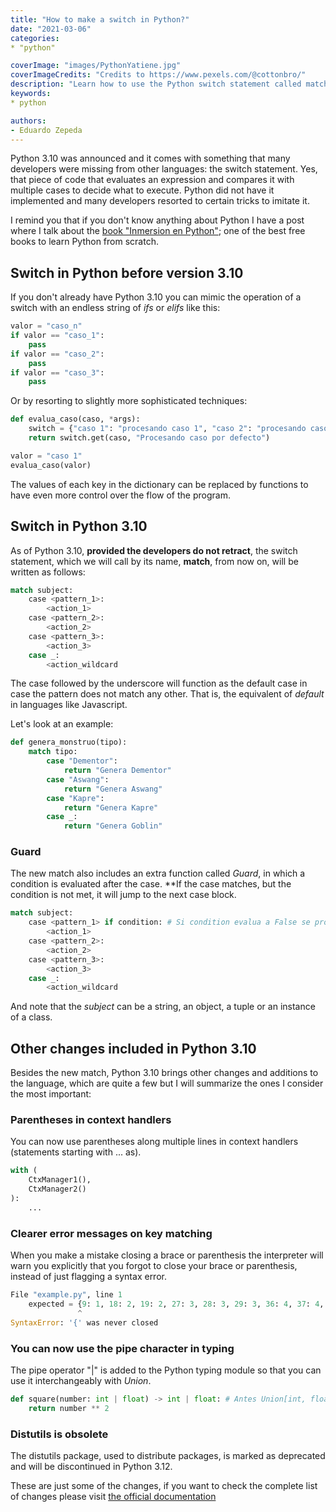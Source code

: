 ```yaml
---
title: "How to make a switch in Python?"
date: "2021-03-06"
categories:
* "python"

coverImage: "images/PythonYatiene.jpg"
coverImageCredits: "Credits to https://www.pexels.com/@cottonbro/"
description: "Learn how to use the Python switch statement called match, its basic syntax and guard, to control the flow of your application."
keywords:
* python

authors:
- Eduardo Zepeda
---
```


Python 3.10 was announced and it comes with something that many developers were missing from other languages: the switch statement. Yes, that piece of code that evaluates an expression and compares it with multiple cases to decide what to execute. Python did not have it implemented and many developers resorted to certain tricks to imitate it.

I remind you that if you don't know anything about Python I have a post where I talk about the [book "Inmersion en Python"](/aprende-python-desde-cero-con-este-libro-gratuito/); one of the best free books to learn Python from scratch.

## Switch in Python before version 3.10

If you don't already have Python 3.10 you can mimic the operation of a switch with an endless string of _ifs_ or _elifs_ like this:

```python
valor = "caso_n"
if valor == "caso_1":
    pass
if valor == "caso_2":
    pass
if valor == "caso_3":
    pass
```

Or by resorting to slightly more sophisticated techniques:

```python
def evalua_caso(caso, *args):
    switch = {"caso 1": "procesando caso 1", "caso 2": "procesando caso 2", "caso 3": "procesando caso 3"}
    return switch.get(caso, "Procesando caso por defecto")

valor = "caso 1"
evalua_caso(valor)
```

The values of each key in the dictionary can be replaced by functions to have even more control over the flow of the program.

## Switch in Python 3.10

As of Python 3.10, **provided the developers do not retract**, the switch statement, which we will call by its name, **match**, from now on, will be written as follows:

```python
match subject:
    case <pattern_1>:
        <action_1>
    case <pattern_2>:
        <action_2>
    case <pattern_3>:
        <action_3>
    case _:
        <action_wildcard
```

The case followed by the underscore will function as the default case in case the pattern does not match any other. That is, the equivalent of _default_ in languages like Javascript.

Let's look at an example:

```python
def genera_monstruo(tipo):
    match tipo:
        case "Dementor":
            return "Genera Dementor"
        case "Aswang":
            return "Genera Aswang"
        case "Kapre":
            return "Genera Kapre"
        case _:
            return "Genera Goblin"
```

### Guard

The new match also includes an extra function called _Guard_, in which a condition is evaluated after the case. **If the case matches, but the condition is not met, it will jump to the next case block.

```python
match subject:
    case <pattern_1> if condition: # Si condition evalua a False se procederá al siguiente case
        <action_1>
    case <pattern_2>:
        <action_2>
    case <pattern_3>:
        <action_3>
    case _:
        <action_wildcard
```

And note that the _subject_ can be a string, an object, a tuple or an instance of a class.

## Other changes included in Python 3.10

Besides the new match, Python 3.10 brings other changes and additions to the language, which are quite a few but I will summarize the ones I consider the most important:

### Parentheses in context handlers

You can now use parentheses along multiple lines in context handlers (statements starting with ... as).

```python
with (
    CtxManager1(),
    CtxManager2()
):
    ...
```

### Clearer error messages on key matching

When you make a mistake closing a brace or parenthesis the interpreter will warn you explicitly that you forgot to close your brace or parenthesis, instead of just flagging a syntax error.

```python
File "example.py", line 1
    expected = {9: 1, 18: 2, 19: 2, 27: 3, 28: 3, 29: 3, 36: 4, 37: 4,
               ^
SyntaxError: '{' was never closed
```

### You can now use the pipe character in typing

The pipe operator "|" is added to the Python typing module so that you can use it interchangeably with _Union_.

```python
def square(number: int | float) -> int | float: # Antes Union[int, float]
    return number ** 2
```

### Distutils is obsolete

The distutils package, used to distribute packages, is marked as deprecated and will be discontinued in Python 3.12.

These are just some of the changes, if you want to check the complete list of changes please visit [the official documentation](https://docs.python.org/3.10/whatsnew/3.10.html)